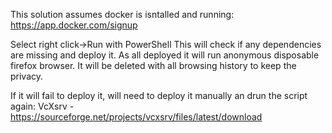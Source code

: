 This solution assumes docker is isntalled and running: https://app.docker.com/signup

Select right click->Run with PowerShell
This will check if any dependencies are missing and deploy it.
As all deployed it will run anonymous disposable firefox browser.
It will be deleted with all browsing history to keep the privacy.

If it will fail to deploy it, will need to deploy it manually an drun the script again:
VcXsrv - https://sourceforge.net/projects/vcxsrv/files/latest/download
